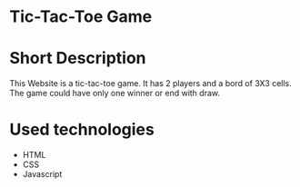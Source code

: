 # Tic-Tac-Toe Game

# Short Description
This Website is a tic-tac-toe game. It has 2 players and a bord of 3X3 cells. The game could have only one winner or end with draw.

# Used technologies
* HTML
* CSS
* Javascript
